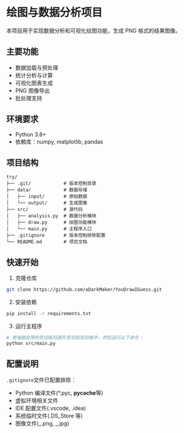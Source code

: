# 绘图与数据分析项目

本项目用于实现数据分析和可视化绘图功能，生成 PNG 格式的结果图像。

## 主要功能

- 数据加载与预处理
- 统计分析与计算
- 可视化图表生成
- PNG 图像导出
- 批处理支持

## 环境要求

- Python 3.8+
- 依赖库：numpy, matplotlib, pandas

## 项目结构

```
try/
├── .git/            # 版本控制目录
├── data/            # 数据存储
│   ├── input/       # 原始数据
│   └── output/      # 生成图像
├── src/             # 源代码
│   ├── analysis.py  # 数据分析模块
│   ├── draw.py      # 绘图功能模块
│   └── main.py      # 主程序入口
├── .gitignore       # 版本控制排除配置
└── README.md        # 项目文档
```

## 快速开始

1. 克隆仓库

```bash
git clone https://github.com/aDarkMaker/YouDrawIGuess.git
```

2. 安装依赖

```bash
pip install -r requirements.txt
```

3. 运行主程序

```bash
# 用电脑自带的剪切板将图片剪切到剪切板中，然后运行以下命令：
python src/main.py
```

## 配置说明

`.gitignore`文件已配置排除：

- Python 编译文件(\*.pyc, **pycache**等)
- 虚拟环境相关文件
- IDE 配置文件(.vscode, .idea)
- 系统临时文件(.DS_Store 等)
- 图像文件(_.png, _.jpg)
